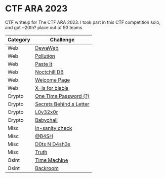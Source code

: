 # CTF ARA 2023
CTF writeup for The CTF ARA 2023. I took part in this CTF competition solo, and got ~20th? place out of 93 teams

| Category | Challenge
| --- | --- |
| Web | [DewaWeb](/CTF%20ARA%202023/DewaWeb/)
| Web | [Pollution](/CTF%20ARA%202023/Pollution/)
| Web | [Paste It](/CTF%20ARA%202023/Paste%20It/)
| Web | [Noctchill DB](/CTF%20ARA%202023/Noctchill%20DB/)
| Web | [Welcome Page](/CTF%20ARA%202023/Welcome%20Page/)
| Web | [X-Is for blabla](/CTF%20ARA%202023/X-Is%20for%20blabla/)
| Crypto | [One Time Password (?)](/CTF%20ARA%202023/One%20Time%20Password/)
| Crypto | [Secrets Behind a Letter](/CTF%20ARA%202023/Secrets%20Behind%20a%20Letter/)
| Crypto | [L0v32x0r](/CTF%20ARA%202023/L0v32x0r/)
| Crypto | [Babychall](/CTF%20ARA%202023/Babychall/)
| Misc | [In-sanity check](/CTF%20ARA%202023/In-sanity%20check/)
| Misc | [@B4SH](/CTF%20ARA%202023/%40B4SH/)
| Misc | [D0ts N D4sh3s](/CTF%20ARA%202023/D0ts%20N%20D4sh3s/)
| Misc | [Truth](/CTF%20ARA%202023/Truth/)
| Osint | [Time Machine](/CTF%20ARA%202023/Time%20Machine/)
| Osint | [Backroom](/CTF%20ARA%202023/Backroom/)